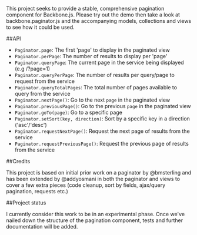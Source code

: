 This project seeks to provide a stable, comprehensive pagination component for Backbone.js. Please try out the demo then take a look at backbone.paginator.js and the accompanying models, collections and views to see how it could be used.

##API

* ```Paginator.page```: The first 'page' to display in the paginated view
* ```Paginator.perPage```: The number of results to display per 'page' 
* ```Paginator.queryPage```: The current page in the service being displayed (e.g /?page=1)
* ```Paginator.queryPerPage```: The number of results per query/page to request from the service
* ```Paginator.queryTotalPages```: The total number of pages available to query from the service
* ```Paginator.nextPage()```: Go to the next `page` in the paginated view
* ```Paginator.previousPage()```: Go to the previous `page` in the paginated view
* ```Paginator.goTo(page)```: Go to a specific page
* ```Paginator.setSort(key, direction)```: Sort by a specific key in a direction ('asc'/'desc')
* ```Paginator.requestNextPage()```: Request the next page of results from the service
* ```Paginator.requestPreviousPage()```: Request the previous page of results from the service


##Credits

This project is based on initial prior work on a paginator by @bmsterling and has been extended by @addyosmani in both the paginator and views to cover a few extra pieces (code cleanup, sort by fields, ajax/query pagination, requests etc.)

##Project status

I currently consider this work to be in an experimental phase. Once we've nailed down the structure of the pagination component, tests and further documentation will be added.